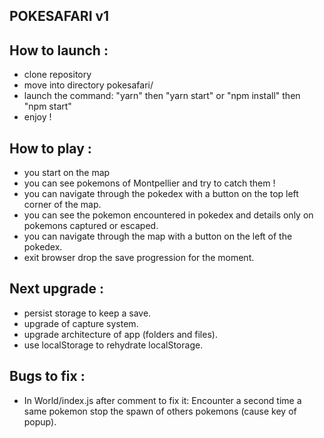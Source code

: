 

## POKESAFARI v1


## How to launch :

- clone repository
- move into directory pokesafari/
- launch the command: "yarn" then "yarn start"   or   "npm install" then "npm start"
- enjoy !

## How to play :

- you start on the map
- you can see pokemons of Montpellier and try to catch them !
- you can navigate through the pokedex with a button on the top left corner of the map.
- you can see the pokemon encountered in pokedex and details only on pokemons captured or escaped.
- you can navigate through the map with a button on the left of the pokedex.
- exit browser drop the save progression for the moment.


## Next upgrade :

- persist storage to keep a save.
- upgrade of capture system.
- upgrade architecture of app (folders and files).
- use localStorage to rehydrate localStorage.


## Bugs to fix : 

- In World/index.js after comment to fix it: Encounter a second time a same pokemon stop the spawn of others pokemons (cause key of popup).